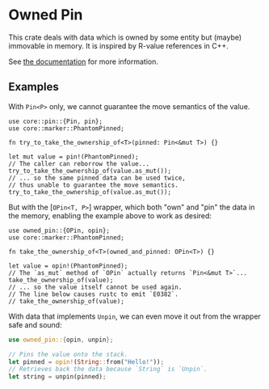 # Owned Pin

This crate deals with data which is owned by some entity but (maybe) immovable in memory. It is inspired by R-value references in C++.

See [the documentation](https://docs.rs/owned-pin/) for more information.

## Examples

With `Pin<P>` only, we cannot guarantee the move semantics of the value.

```rust,no_run
use core::pin::{Pin, pin};
use core::marker::PhantomPinned;

fn try_to_take_the_ownership_of<T>(pinned: Pin<&mut T>) {}

let mut value = pin!(PhantomPinned);
// The caller can reborrow the value...
try_to_take_the_ownership_of(value.as_mut());
// ... so the same pinned data can be used twice,
// thus unable to guarantee the move semantics.
try_to_take_the_ownership_of(value.as_mut());
```

But with the [`OPin<T, P>`] wrapper, which both "own" and "pin" the data in the memory, enabling the example above to work as desired:

```rust,compile_fail
use owned_pin::{OPin, opin};
use core::marker::PhantomPinned;

fn take_the_ownership_of<T>(owned_and_pinned: OPin<T>) {}

let value = opin!(PhantomPinned);
// The `as_mut` method of `OPin` actually returns `Pin<&mut T>`...
take_the_ownership_of(value);
// ... so the value itself cannot be used again.
// The line below causes rustc to emit `E0382`.
// take_the_ownership_of(value);
```

With data that implements `Unpin`, we can even move it out from the wrapper safe and sound:

```rust
use owned_pin::{opin, unpin};

// Pins the value onto the stack.
let pinned = opin!(String::from("Hello!"));
// Retrieves back the data because `String` is `Unpin`.
let string = unpin(pinned);
```